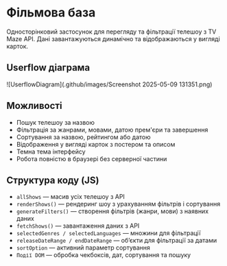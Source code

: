 # Фільмова база
Односторінковий застосунок для перегляду та фільтрації телешоу з TV Maze API. Дані завантажуються динамічно та відображаються у вигляді карток.

## Userflow діаграма
![UserflowDiagram](.github/images/Screenshot 2025-05-09 131351.png)

## Можливості
- Пошук телешоу за назвою
- Фільтрація за жанрами, мовами, датою прем'єри та завершення
- Сортування за назвою, рейтингом або датою
- Відображення у вигляді карток з постером та описом
- Темна тема інтерфейсу
- Робота повністю в браузері без серверної частини

## Структура коду (JS)
- `allShows` — масив усіх телешоу з API
- `renderShows()` — рендеринг шоу з урахуванням фільтрів і сортування
- `generateFilters()` — створення фільтрів (жанри, мови) з наявних даних
- `fetchShows()` — завантаження даних з API
- `selectedGenres / selectedLanguages` — множини для фільтрації
- `releaseDateRange / endDateRange` — об’єкти для фільтрації за датами
- `sortOption` — активний параметр сортування
- `Події DOM` — обробка чекбоксів, дат, сортування та пошуку
